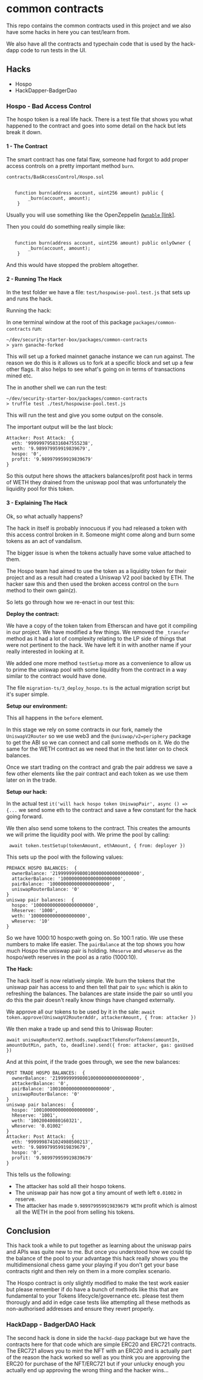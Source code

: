 # common contracts

This repo contains the common contracts used in this project and we also have some hacks in here you can test/learn from.

We also have all the contracts and typechain code that is used by the hack-dapp code to run tests in the UI.

## Hacks

* Hospo
* HackDapper-BadgerDao

### Hospo - Bad Access Control
The hospo token is a real life hack. There is a test file that shows you what happened to the contract and goes into 
some detail on the hack but lets break it down.

#### 1 - The Contract

The smart contract has one fatal flaw, someone had forgot to add proper access controls on a pretty important method
`burn`. 

`contracts/BadAccessControl/Hospo.sol`

```solidity

   function burn(address account, uint256 amount) public {
        _burn(account, amount);
    }

```

Usually you will use something like the OpenZeppelin [`Ownable` [link]](https://docs.openzeppelin.com/contracts/4.x/api/access#Ownable).

Then you could do something really simple like:

```solidity

   function burn(address account, uint256 amount) public onlyOwner {
        _burn(account, amount);
    }

```

And this would have stopped the problem altogether.

#### 2 - Running The Hack

In the test folder we have a file: `test/hospowise-pool.test.js` that sets up and 
runs the hack.

Running the hack:

In one terminal window at the root of this package `packages/common-contracts` run:

```shell
~/dev/security-starter-box/packages/common-contracts
> yarn ganache-forked
```

This will set up a forked mainnet ganache instance we can run against. The reason we do this is it allows us to fork at a specific block and set up a few other flags. It also helps to
see what's going on in terms of transactions mined etc.

The in another shell we can run the test:

```shell
~/dev/security-starter-box/packages/common-contracts
> truffle test ./test/hospowise-pool.test.js
```

This will run the test and give you some output on the console.

The important output will be the last block:

```shell
Attacker: Post Attack:  {
  eth: '9999997958316047555238',
  weth: '9.989979959919839679',
  hospo: '0',
  profit: '9.989979959919839679'
}
```

So this output here shows the attackers balances/profit post hack in terms of WETH they
drained from the uniswap pool that was unfortunately the liquidity pool for this token.

#### 3 - Explaining The Hack

Ok, so what actually happens?

The hack in itself is probably innocuous if you had released a token with this access control broken in it. Someone might come along and burn some tokens as an act of vandalism.

The bigger issue is when the tokens actually have some value attached to them.

The Hospo team had aimed to use the token as a liquidity token for their project and as a result had created a Uniswap V2 pool backed by ETH. The hacker saw this and then used the broken access control on the `burn` method to their own gain(z).

So lets go through how we re-enact in our test this:

**Deploy the contract:**

We have a copy of the token taken from Etherscan and have got it compiling in our project. We have modified a few things. We removed the `_transfer` method as it had a lot of complexity relating to the LP side of things that were not pertinent to the hack. We have left it in with another name if your really interested in looking at it.

We added one more method `testSetup` more as a convenience to allow us to prime the uniswap pool with some liquidity from the contract in a way similar to the contract would have done.

The file `migration-ts/3_deploy_hospo.ts` is the actual migration script but it's super simple.

**Setup our environment:**

This all happens in the `before` element.

In this stage we rely on some contracts in our fork, namely the `UniswapV2Router` so we use web3 and the `@uniswap/v2=periphery` package to get the ABI so we can connect and call some methods on it. We do the same for the WETH contract as we need that in the test later on to check balances.

Once we start trading on the contract and grab the pair address we save a few other elements like the pair contract and each token as we use them later on in the trade.

**Setup our hack:**

In the actual test `it('will hack hospo token UniswapPair', async () => {...` we send some eth to the contract and save a few constant for the hack going forward.

We then also send some tokens to the contract. This creates the amounts we will prime the liquidity pool with. We prime the pool by calling:

` await token.testSetup(tokenAmount, ethAmount, { from: deployer })`

This sets up the pool with the following values:

```shell
PREHACK HOSPO BALANCES:  {
  ownerBalance: '21999999998001000000000000000000',
  attackerBalance: '1000000000000000000000',
  pairBalance: '1000000000000000000000',
  uniswapRouterBalance: '0'
}
uniswap pair balances:  {
  hospo: '1000000000000000000000',
  hReserve: '1000',
  weth: '10000000000000000000',
  wReserve: '10'
}

```

So we have 1000:10 hospo:weth going on. So 100:1 ratio. We use these numbers to make life easier. The `pairBalance` at the top shows you how much Hospo the uniswap pair is holding. `hReserve` and `wReserve` as the hospo/weth reserves in the pool as a ratio (1000:10).

**The Hack:**

The hack itself is now relatively simple. We burn the tokens that the uniswap pair has access to and then tell that pair to `sync` which is akin to refreshing the balances. The balances are state inside the pair so until you do this the pair doesn't really know things have changed externally.

We approve all our tokens to be used by it in the sale:
`await token.approve(UniswapV2RouterAddr, attackerAmount, { from: attacker })`

We then make a trade up and send this to Uniswap Router:

`await uniswapRouterV2.methods.swapExactTokensForTokens(amountIn, amountOutMin, path, to, deadline).send({ from: attacker, gas: gasUsed })`

And at this point, if the trade goes through, we see the new balances:

```shell
POST TRADE HOSPO BALANCES:  {
  ownerBalance: '21999999998001000000000000000000',
  attackerBalance: '0',
  pairBalance: '1001000000000000000000',
  uniswapRouterBalance: '0'
}
uniswap pair balances:  {
  hospo: '1001000000000000000000',
  hReserve: '1001',
  weth: '10020040080160321',
  wReserve: '0.01002'
}
Attacker: Post Attack:  {
  eth: '9999998741024980500213',
  weth: '9.989979959919839679',
  hospo: '0',
  profit: '9.989979959919839679'
}
```

This tells us the following:

* The attacker has sold all their hospo tokens.
* The uniswap pair has now got a tiny amount of weth left `0.01002` in reserve.
* The attacker has made `9.989979959919839679 WETH` profit which is almost all the WETH in the pool from selling his tokens.

## Conclusion

This hack took a while to put together as learning about the uniswap pairs and APIs was quite new to me. But once you understood how we could tip the balance of the pool to your advantage this hack really shows you the multidimensional chess game your playing if you don't get your base contracts right and then rely on them in a more complex scenario.

The Hospo contract is only slightly modified to make the test work easier but please remember if do have a bunch of methods like this that are fundamental to your Tokens lifecycle/governance etc. please test them thorougly and add in edge case tests like attempting all these methods as non-authorised addresses and ensure they revert properly.

### HackDapp - BadgerDAO Hack
The second hack is done in side the `hackd-dapp` package but we have the contracts here for that code which are simple ERC20 and ERC721 contracts. The ERC721 allows you to mint the NFT with an ERC20 and is actually part of the reason the hack worked so well as you think you are approving the ERC20 for purchase of the NFT/ERC721 but if your unlucky enough you actually end up approving the wrong thing and the hacker wins... 
